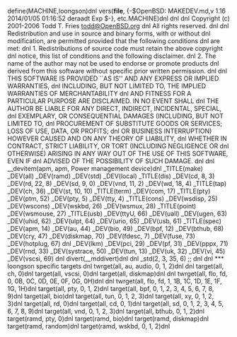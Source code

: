 define(MACHINE,loongson)dnl
vers(__file__,
	{-$OpenBSD: MAKEDEV.md,v 1.16 2014/01/05 01:16:52 deraadt Exp $-},
etc.MACHINE)dnl
dnl
dnl Copyright (c) 2001-2006 Todd T. Fries <todd@OpenBSD.org>
dnl All rights reserved.
dnl
dnl Redistribution and use in source and binary forms, with or without
dnl modification, are permitted provided that the following conditions
dnl are met:
dnl 1. Redistributions of source code must retain the above copyright
dnl    notice, this list of conditions and the following disclaimer.
dnl 2. The name of the author may not be used to endorse or promote products
dnl    derived from this software without specific prior written permission.
dnl
dnl THIS SOFTWARE IS PROVIDED ``AS IS'' AND ANY EXPRESS OR IMPLIED WARRANTIES,
dnl INCLUDING, BUT NOT LIMITED TO, THE IMPLIED WARRANTIES OF MERCHANTABILITY
dnl AND FITNESS FOR A PARTICULAR PURPOSE ARE DISCLAIMED.  IN NO EVENT SHALL
dnl THE AUTHOR BE LIABLE FOR ANY DIRECT, INDIRECT, INCIDENTAL, SPECIAL,
dnl EXEMPLARY, OR CONSEQUENTIAL DAMAGES (INCLUDING, BUT NOT LIMITED TO,
dnl PROCUREMENT OF SUBSTITUTE GOODS OR SERVICES; LOSS OF USE, DATA, OR PROFITS;
dnl OR BUSINESS INTERRUPTION) HOWEVER CAUSED AND ON ANY THEORY OF LIABILITY,
dnl WHETHER IN CONTRACT, STRICT LIABILITY, OR TORT (INCLUDING NEGLIGENCE OR
dnl OTHERWISE) ARISING IN ANY WAY OUT OF THE USE OF THIS SOFTWARE, EVEN IF
dnl ADVISED OF THE POSSIBILITY OF SUCH DAMAGE.
dnl
dnl
__devitem(apm, apm, Power management device)dnl
_TITLE(make)
_DEV(all)
_DEV(ramd)
_DEV(std)
_DEV(local)
_TITLE(dis)
_DEV(cd, 8, 3)
_DEV(rd, 22, 8)
_DEV(sd, 9, 0)
_DEV(vnd, 11, 2)
_DEV(wd, 18, 4)
_TITLE(tap)
_DEV(ch, 36)
_DEV(st, 10, 10)
_TITLE(term)
_DEV(com, 17)
_TITLE(pty)
_DEV(ptm, 52)
_DEV(pty, 5)
_DEV(tty, 4)
_TITLE(cons)
_DEV(wsdisp, 25)
_DEV(wscons)
_DEV(wskbd, 26)
_DEV(wsmux, 28)
_TITLE(point)
_DEV(wsmouse, 27)
_TITLE(usb)
_DEV(ttyU, 66)
_DEV(uall)
_DEV(ugen, 63)
_DEV(uhid, 62)
_DEV(ulpt, 64)
_DEV(urio, 65)
_DEV(usb, 61)
_TITLE(spec)
_DEV(apm, 14)
_DEV(au, 44)
_DEV(bio, 49)
_DEV(bpf, 12)
_DEV(bthub, 68)
_DEV(cry, 47)
_DEV(diskmap, 70)
_DEV(fdesc, 7)
_DEV(fuse, 73)
_DEV(hotplug, 67)
dnl _DEV(lkm)
_DEV(pci, 29)
_DEV(pf, 31)
_DEV(pppx, 71)
_DEV(rnd, 33)
_DEV(systrace, 50)
_DEV(tun, 13)
_DEV(uk, 32)
_DEV(vi, 45)
_DEV(vscsi, 69)
dnl
divert(__mddivert)dnl
dnl
_std(2, 3, 35, 6)
	;;
dnl
dnl *** loongson specific targets
dnl
twrget(all, au, audio, 0, 1, 2)dnl
dnl target(all, ch, 0)dnl
target(all, vscsi, 0)dnl
target(all, diskmap)dnl
dnl twrget(all, flo, fd, 0, 0B, 0C, 0D, 0E, 0F, 0G, 0H)dnl
dnl twrget(all, flo, fd, 1, 1B, 1C, 1D, 1E, 1F, 1G, 1H)dnl
target(all, pty, 0, 1, 2)dnl
target(all, bpf, 0, 1, 2, 3, 4, 5, 6, 7, 8, 9)dnl
target(all, bio)dnl
target(all, tun, 0, 1, 2, 3)dnl
target(all, xy, 0, 1, 2, 3)dnl
target(all, rd, 0)dnl
target(all, cd, 0, 1)dnl
target(all, sd, 0, 1, 2, 3, 4, 5, 6, 7, 8, 9)dnl
target(all, vnd, 0, 1, 2, 3)dnl
target(all, bthub, 0, 1, 2)dnl
target(ramd, pty, 0)dnl
target(ramd, bio)dnl
target(ramd, diskmap)dnl
target(ramd, random)dnl
target(ramd, wskbd, 0, 1, 2)dnl
